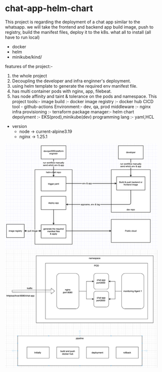 # chat-app-helm-chart
This project is regarding the deployment of a chat app similar to the whatsapp. 
 we will take the frontend and backend app build image, push to registry, build the manifest files, deploy it to the k8s.
what all to install (all have to run local)

- docker
- helm
- minikube/kind/

features of the project:-
1. the whole project 
1. Decoupling the developer and infra enginner's deployment.
2. using helm template to generate the required env manifest file.
3. has multi container pods with nginx, app, filebeat.
4. has node affinity and taint & tolerance on the pods and namespace.
This project tools:-
image build :- docker
image registry :- docker hub
CICD tool - github-actions
Environment:- dev, qa, prod
middleware :- nginx
infra provisioning :- terraform
package manager:- helm chart
depolyment :- EKS(prod),minikube(dev)
programming lang :- yaml,HCL
- version
    - node -> current-alpine3.19
    - nginx -> 1.25.1

![High level deployment architecture](/images/high-level-deployment-process.png)
![Pod-architetcture](/images/pod-architecture.png)
